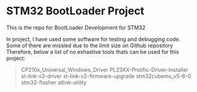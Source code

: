 # STM32 BootLoader Project
This is the repo for BootLoader Development for STM32  

In project, I have used some software for testing and debugging code.
Some of there are missied due to the limit size on Github repository
Therefore, below a list of no exhastive tools thats can be used for this project:

>CP210x_Universal_Windows_Driver
>PL23XX-Prolific-Driver-Installer
>st-link-v2-driver
>st-link-v2-firmware-upgrade
>stm32cubemx_v5-6-0
>stm32-flasher
>stlink-utility
